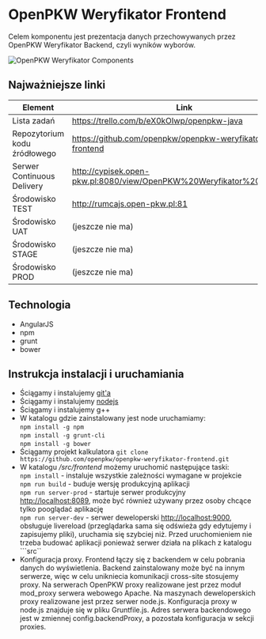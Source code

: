 # OpenPKW Weryfikator Frontend

Celem komponentu jest prezentacja danych przechowywanych przez OpenPKW Weryfikator Backend, czyli wyników wyborów.
 
![OpenPKW Weryfikator Components](https://raw.githubusercontent.com/openpkw/openpkw-devops/master/OpenPKW%20Weryfikator%20Components.png)

## Najważniejsze linki
| Element  | Link  |
| ------------- | ------------- |
| Lista zadań | https://trello.com/b/eX0kOIwp/openpkw-java|
| Repozytorium kodu źródłowego  |  https://github.com/openpkw/openpkw-weryfikator-frontend|
| Serwer Continuous Delivery | http://cypisek.open-pkw.pl:8080/view/OpenPKW%20Weryfikator%20Frontend/ |
| Środowisko TEST | http://rumcajs.open-pkw.pl:81 |
| Środowisko UAT | (jeszcze nie ma) |
| Środowisko STAGE | (jeszcze nie ma) |
| Środowisko PROD | (jeszcze nie ma) |

## Technologia

- AngularJS
- npm
- grunt
- bower

## Instrukcja instalacji i uruchamiania

- Ściągamy i instalujemy [git'a](http://git-scm.com/book/en/v2/Getting-Started-Installing-Git)
- Ściągamy i instalujemy [nodejs](https://nodejs.org/download/)
- Ściągamy i instalujemy g++
- W katalogu gdzie zainstalowany jest node uruchamiamy:<br/>
```npm install -g npm ```<br/>
```npm install -g grunt-cli```<br/>
```npm install -g bower```<br/>
- Ściągamy projekt kalkulatora ```git clone https://github.com/openpkw/openpkw-weryfikator-frontend.git```
- W katalogu */src/frontend* możemy uruchomić następujące taski:<br/>
 ```npm install``` - instaluje wszystkie zależności wymagane w projekcie<br/>
 ```npm run build``` - buduje wersję produkcyjną aplikacji<br/>
 ```npm run server-prod``` - startuje serwer produkcyjny [http://localhost:8089](http://localhost:8089), może być również używany przez osoby chcące tylko pooglądać aplikację<br/>
 ```npm run server-dev``` - serwer deweloperski [http://localhost:9000](http://localhost:9000), obsługuje livereload (przeglądarka sama się odświeża gdy edytujemy i zapisujemy pliki), uruchamia się szybciej niż. Przed uruchomieniem nie trzeba budować aplikacji ponieważ serwer działa na plikach z katalogu ```src``<br/>
- Konfiguracja proxy. Frontend łączy się z backendem w celu pobrania danych do wyświetlenia. Backend zainstalowany może być na innym serwerze, więc w celu unikniecia komunikacji cross-site stosujemy proxy. Na serwerach OpenPKW proxy realizowane jest przez moduł mod_proxy serwera webowego Apache. Na maszynach deweloperskich proxy realizowane jest przez serwer node.js. Konfiguracja proxy w node.js znajduje się w pliku Gruntfile.js. Adres serwera backendowego jest w zmiennej config.backendProxy, a pozostała konfiguracja w sekcji proxies.
